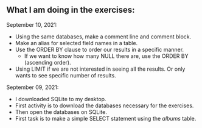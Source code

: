 ## What I am doing in the exercises:

September 10, 2021:
- Using the same databases, make a comment line and comment block. 
- Make an alias for selected field names in a table. 
- Use the ORDER BY clause to order our results in a specific manner.
  - If we want to know how many NULL there are, use the ORDER BY (ascending order).
- Using LIMIT if we are not interested in seeing all the results. Or only wants to see specific number of results.

September 09, 2021:
- I downloaded SQLite to my desktop. 
- First activity is to download the databases necessary for the exercises. 
- Then open the databases on SQLite.
- First task is to make a simple SELECT statement using the *albums* table.
